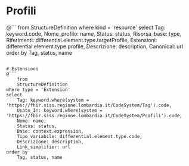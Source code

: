 # Profili
@```
from
	StructureDefinition
where kind = 'resource'
select
	Tag: keyword.code,
	Nome_profilo: name, 
	Status: status,
	Risorsa_base: type, 
	Riferimenti: differential.element.type.targetProfile,
	Estensioni: differential.element.type.profile,
	Descrizione: description,
	Canonical: url
order by
	Tag, status, name
```

# Estensioni 
@```
    from
	StructureDefinition
where type = 'Extension'
select
	Tag: keyword.where(system = 'https://fhir.siss.regione.lombardia.it/CodeSystem/Tag').code,
	Usato_In: keyword.where(system = 'https://fhir.siss.regione.lombardia.it/CodeSystem/Profili').code,
	Nome: name, 
	Status: status, 
	Base: context.expression,
	Tipo_variabile: differential.element.type.code,
	Descrizione: description,
	Link_simplifier: url
order by
	Tag, status, name
```